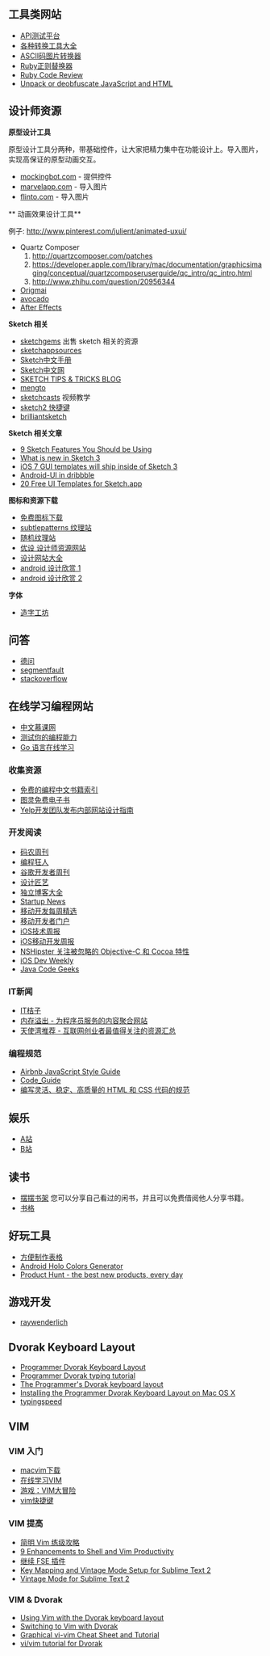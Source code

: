 ## 工具类网站

* [API测试平台](https://www.runscope.com/)
* [各种转换工具大全](http://tool.chinaz.com/)
* [ASCII码图片转换器](http://www.network-science.de/ascii/)
* [Ruby正则替换器](http://www.rubular.com/)
* [Ruby Code Review](https://codeclimate.com/)
* [Unpack or deobfuscate JavaScript and HTML](http://jsbeautifier.org/)

## 设计师资源

**原型设计工具**

原型设计工具分两种，带基础控件，让大家把精力集中在功能设计上。导入图片，实现高保证的原型动画交互。

* [mockingbot.com](https://mockingbot.com/) - 提供控件
* [marvelapp.com](https://marvelapp.com/) - 导入图片
* [flinto.com](https://www.flinto.com/) - 导入图片

** 动画效果设计工具**

例子: http://www.pinterest.com/julient/animated-uxui/

* Quartz Composer
  1. http://quartzcomposer.com/patches
  2. https://developer.apple.com/library/mac/documentation/graphicsimaging/conceptual/quartzcomposeruserguide/qc_intro/qc_intro.html
  3. http://www.zhihu.com/question/20956344
* [Origmai](http://facebook.github.io/origami/)
* [avocado](https://github.com/ideo/avocado/)
* [After Effects](http://developertodesigner.wordpress.com/2014/05/09/how-to-create-animated-gifs-for-ui-design-presentations/)

**Sketch 相关**

* [sketchgems](http://www.sketchgems.com/) 出售 sketch 相关的资源
* [sketchappsources](http://www.sketchappsources.com/)
* [Sketch中文手册](http://www.ituring.com.cn/book/1305)
* [Sketch中文网](http://sketchcn.com)
* [SKETCH TIPS & TRICKS BLOG](http://sketchtips.tumblr.com/)
* [mengto](http://blog.mengto.com/topic/sketch/)
* [sketchcasts](http://www.sketchcasts.net/episodes) 视频教学
* [sketch2 快捷键](http://sketchshortcuts.com/)
* [brilliantsketch](http://brilliantsketch.com/)


**Sketch 相关文章**
* [9 Sketch Features You Should be Using](http://webdesign.tutsplus.com/tutorials/9-sketch-features-you-should-be-using--webdesign-18016)
* [What is new in Sketch 3](https://medium.com/p/4b92d8b25f3)
* [iOS 7 GUI templates will ship inside of Sketch 3](http://www.teehanlax.com/blog/ios-7-gui-templates-will-ship-inside-of-sketch-3/)
* [Android-UI in dribbble](https://dribbble.com/shots/1029552-Android-UI-XHDPI-Template-sketch)
* [20 Free UI Templates for Sketch.app](http://speckyboy.com/2013/04/22/free-ui-templates-for-sketch-app/)

**图标和资源下载**

* [免费图标下载](http://www.pixeden.com/free-icons-set)
* [subtlepatterns 纹理站](http://subtlepatterns.com/)
* [随机纹理站](http://thepatternlibrary.com/)
* [优设 设计师资源网站](http://www.uisdc.com/)
* [设计网站大全](http://hao.zlg.cc/)
* [android 设计欣赏 1](http://www.android-app-patterns.com/)
* [android 设计欣赏 2](http://androidniceties.tumblr.com/)

**字体**

* [造字工坊](http://makefont.com/fonts.html)

## 问答

* [德问](http://www.dewen.org/)
* [segmentfault](http://segmentfault.com/)
* [stackoverflow](http://stackoverflow.com/)

## 在线学习编程网站

* [中文慕课网](http://www.imooc.com/)
* [测试你的编程能力](http://smarterer.com/)
* [Go 语言在线学习](http://go-tour-zh.appspot.com/#1)

### 收集资源

* [免费的编程中文书籍索引](https://github.com/justjavac/free-programming-books-zh_CN)
* [图灵免费电子书](http://www.ituring.com.cn/book)
* [Yelp开发团队发布内部网站设计指南](http://www.infoq.com/cn/news/2014/02/yelp-style-guide?utm_source=tuicool)

### 开发阅读

* [码农周刊](http://weekly.manong.io/)
* [编程狂人](http://www.tuicool.com/mags)
* [谷歌开发者周刊](http://gdgweekly.com/)
* [设计匠艺](http://www.tuicool.com/mags/design)
* [独立博客大全](http://lusongsong.com/daohang/)
* [Startup News](http://news.dbanotes.net/)
* [移动开发每周精选](http://www.mobdevweekly.com/)
* [移动开发者门户](http://www.apkbus.com/)
* [iOS技术周报](http://weekly.ios-wiki.com/)
* [iOS移动开发周报](http://blog.devtang.com/blog/categories/ios/)
* [NSHipster 关注被忽略的 Objective-C 和 Cocoa 特性](http://nshipster.cn/)
* [iOS Dev Weekly](https://iosdevweekly.com/)
* [Java Code Geeks](http://www.javacodegeeks.com/android/)

### IT新闻

* [IT桔子](http://itjuzi.com)
* [内存溢出 - 为程序员服务的内容聚合网站](http://outofmemory.cn/)
* [天使湾推荐 - 互联网创业者最值得关注的资源汇总](http://www.tisiwi.com/123)

### 编程规范

* [Airbnb JavaScript Style Guide](https://github.com/airbnb/javascript)
* [Code_Guide](https://github.com/Suxiaogang/Code_Guide)
* [编写灵活、稳定、高质量的 HTML 和 CSS 代码的规范](http://codeguide.bootcss.com/?utm_source=tuicool)

## 娱乐

* [A站](http://www.acfun.tv/)
* [B站](http://bilibili.kankanews.com/)

## 读书

* [摆摆书架](http://bookfor.us/) 您可以分享自己看过的闲书，并且可以免费借阅他人分享书籍。
* [书格](http://shuge.org/)

## 好玩工具

* [方便制作表格](http://ozh.github.io/ascii-tables/)
* [Android Holo Colors Generator](http://android-holo-colors.com/)
* [Product Hunt - the best new products, every day](http://www.producthunt.com/)


## 游戏开发

* [raywenderlich](http://www.raywenderlich.com/)

## Dvorak Keyboard Layout

* [Programmer Dvorak Keyboard Layout](http://www.kaufmann.no/roland/dvorak/)
* [Programmer Dvorak typing tutorial](http://programmer-dvorak.appspot.com/)
* [The Programmer's Dvorak keyboard layout](http://dev.hubspot.com/blog/bid/6190/The-Programmer-s-Dvorak-keyboard-layout)
* [Installing the Programmer Dvorak Keyboard Layout on Mac OS X](http://www.kaufmann.no/roland/dvorak/macosx.html)
* [typingspeed](http://www.typeonline.co.uk/typingspeed.php)

## VIM

### VIM 入门

* [macvim下载](https://github.com/b4winckler/macvim/releases)
* [在线学习VIM](http://www.openvim.com/tutorial.html)
* [游戏：VIM大冒险](http://coolshell.cn/articles/7166.html)
* [vim快捷键](http://wenku.baidu.com/link?url=jqiAJZL49_r_OyeAKt7S02FbvFXf5il3nV1btXDc-jnPrbkmS3OAeZO9MKU8gsmYyoyqLFnhQvvF50fjzntoIl462v_Xr6XRRAciAJVg6Qa)

### VIM 提高

* [简明 Vim 练级攻略](http://coolshell.cn/articles/5426.html)
* [9 Enhancements to Shell and Vim Productivity](http://www.danielmiessler.com/blog/enhancements-to-shell-and-vim-productivity)
* [继续 FSE 插件](http://bluegene8210.is-programmer.com/categories/5367/posts)
* [Key Mapping and Vintage Mode Setup for Sublime Text 2](http://projectpoppycock.com/key-mapping-and-vintage-mode-setup-for-sublime-text-2/)
* [Vintage Mode for Sublime Text 2](https://www.sublimetext.com/docs/2/vintage.html)

### VIM & Dvorak

* [Using Vim with the Dvorak keyboard layout](http://vim.wikia.com/wiki/Using_Vim_with_the_Dvorak_keyboard_layout)
* [Switching to Vim with Dvorak](http://kevin.pfefferle.co/2012/02/14/switching-to-vim-with-dvorak/)
* [Graphical vi-vim Cheat Sheet and Tutorial](http://www.viemu.com/a_vi_vim_graphical_cheat_sheet_tutorial.html)
* [vi/vim tutorial for Dvorak](http://boredzo.org/vi_tutorial/)
